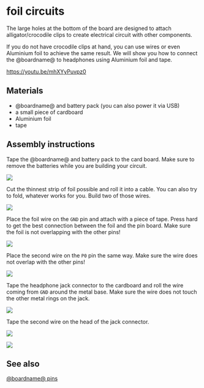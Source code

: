 # foil circuits

The large holes at the bottom of the board are designed to attach alligator/crocodile clips 
to create electrical circuit with other components.

If you do not have crocodile clips at hand, you can use wires or even Aluminium foil to achieve the same result.
We will show you how to connect the @boardname@ to headphones using Aluminium foil and tape.

https://youtu.be/mhXYyPuvpz0

## Materials

* @boardname@ and battery pack (you can also power it via USB)
* a small piece of cardboard
* Aluminium foil
* tape

## Assembly instructions

Tape the @boardname@ and battery pack to the card board. Make sure to remove the batteries while you are building your circuit.

![](/static/mb/device/croc-clips/microbitattached.jpg)

Cut the thinnest strip of foil possible and roll it into a cable. You can also try to fold, whatever works for you.
Build two of those wires.

![](/static/mb/device/croc-clips/foilcut.jpg)

Place the foil wire on the ``GND`` pin and attach with a piece of tape. Press hard to get the best connection between
the foil and the pin board. Make sure the foil is not overlapping with the other pins!

![](/static/mb/device/croc-clips/groundconnected.jpg)

Place the second wire on the ``P0`` pin the same way. Make sure the wire does not overlap with the other pins!

![](/static/mb/device/croc-clips/microbitconnect.jpg)

Tape the headphone jack connector to the cardboard and roll the wire coming from ``GND`` around the metal base. 
Make sure the wire does not touch the other metal rings on the jack.

![](/static/mb/device/croc-clips/jackground.jpg)

Tape the second wire on the head of the jack connector.

![](/static/mb/device/croc-clips/jackconnect.jpg)

![](/static/mb/device/croc-clips/foilcircuit.jpg)


## See also

[@boardname@ pins](/device/pins)
